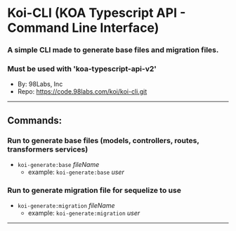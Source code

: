 # Koi-CLI (KOA Typescript API - Command Line Interface)

### A simple CLI made to generate base files and migration files.
### Must be used with 'koa-typescript-api-v2'
 - By: 98Labs, Inc 
 - Repo: https://code.98labs.com/koi/koi-cli.git
 -----------------------------------------------------------------
## Commands:
  
  ### Run to generate base files (models, controllers, routes, transformers services)
  - ```koi-generate:base``` *fileName*
      - example: ```koi-generate:base``` *user* 

  ### Run to generate migration file for sequelize to use 
  - ```koi-generate:migration``` *fileName*
      - example: ```koi-generate:migration``` *user*
 -----------------------------------------------------------------